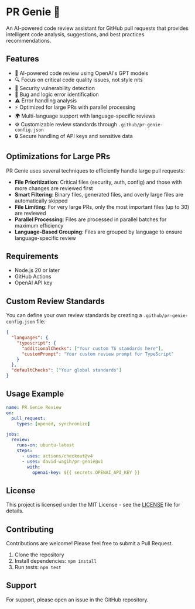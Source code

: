 # PR Genie 🧞

An AI-powered code review assistant for GitHub pull requests that provides intelligent code analysis, suggestions, and best practices recommendations.

## Features

- 🤖 AI-powered code review using OpenAI's GPT models
- 🔍 Focus on critical code quality issues, not style nits
- 🔐 Security vulnerability detection
- 🐛 Bug and logic error identification
- ⚠️ Error handling analysis
- ⚡ Optimized for large PRs with parallel processing
- 🌍 Multi-language support with language-specific reviews
- ⚙️ Customizable review standards through `.github/pr-genie-config.json`
- 🔒 Secure handling of API keys and sensitive data

## Optimizations for Large PRs

PR Genie uses several techniques to efficiently handle large pull requests:

- **File Prioritization**: Critical files (security, auth, config) and those with more changes are reviewed first
- **Smart Filtering**: Binary files, generated files, and overly large files are automatically skipped
- **File Limiting**: For very large PRs, only the most important files (up to 30) are reviewed
- **Parallel Processing**: Files are processed in parallel batches for maximum efficiency
- **Language-Based Grouping**: Files are grouped by language to ensure language-specific review

## Requirements

- Node.js 20 or later
- GitHub Actions
- OpenAI API key

## Custom Review Standards

You can define your own review standards by creating a `.github/pr-genie-config.json` file:

```json
{
  "languages": {
    "typescript": {
      "additionalChecks": ["Your custom TS standards here"],
      "customPrompt": "Your custom review prompt for TypeScript"
    }
  },
  "defaultChecks": ["Your global standards"]
}
```

## Usage Example

```yaml
name: PR Genie Review
on:
  pull_request:
    types: [opened, synchronize]

jobs:
  review:
    runs-on: ubuntu-latest
    steps:
      - uses: actions/checkout@v4
      - uses: david-wagih/pr-genie@v1
        with:
          openai-key: ${{ secrets.OPENAI_API_KEY }}
```

## License

This project is licensed under the MIT License - see the [LICENSE](LICENSE) file for details.

## Contributing

Contributions are welcome! Please feel free to submit a Pull Request.

1. Clone the repository
2. Install dependencies: `npm install`
3. Run tests: `npm test`

## Support

For support, please open an issue in the GitHub repository.